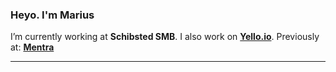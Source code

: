 ### Heyo. I'm Marius
I’m currently working at **Schibsted SMB**. I also work on [**Yello.io**](https://yello.io). Previously at: [**Mentra**](https://mentra.co/)


---

